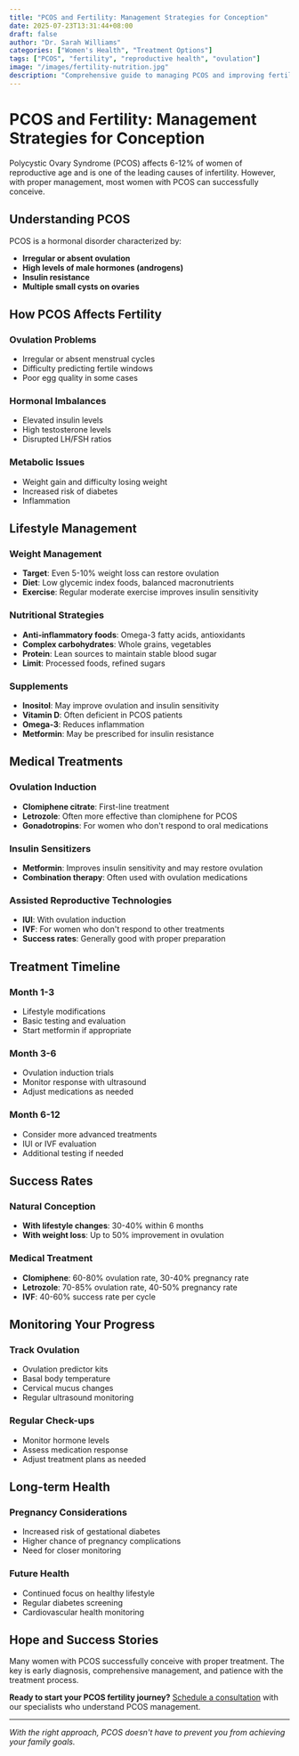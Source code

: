 ```yaml
---
title: "PCOS and Fertility: Management Strategies for Conception"
date: 2025-07-23T13:31:44+08:00
draft: false
author: "Dr. Sarah Williams"
categories: ["Women's Health", "Treatment Options"]
tags: ["PCOS", "fertility", "reproductive health", "ovulation"]
image: "/images/fertility-nutrition.jpg"
description: "Comprehensive guide to managing PCOS and improving fertility outcomes through lifestyle changes and medical treatments."
---
```


# PCOS and Fertility: Management Strategies for Conception

Polycystic Ovary Syndrome (PCOS) affects 6-12% of women of reproductive age and is one of the leading causes of infertility. However, with proper management, most women with PCOS can successfully conceive.

## Understanding PCOS

PCOS is a hormonal disorder characterized by:

- **Irregular or absent ovulation**
- **High levels of male hormones (androgens)**
- **Insulin resistance**
- **Multiple small cysts on ovaries**

## How PCOS Affects Fertility

### Ovulation Problems
- Irregular or absent menstrual cycles
- Difficulty predicting fertile windows
- Poor egg quality in some cases

### Hormonal Imbalances
- Elevated insulin levels
- High testosterone levels
- Disrupted LH/FSH ratios

### Metabolic Issues
- Weight gain and difficulty losing weight
- Increased risk of diabetes
- Inflammation

## Lifestyle Management

### Weight Management
- **Target**: Even 5-10% weight loss can restore ovulation
- **Diet**: Low glycemic index foods, balanced macronutrients
- **Exercise**: Regular moderate exercise improves insulin sensitivity

### Nutritional Strategies
- **Anti-inflammatory foods**: Omega-3 fatty acids, antioxidants
- **Complex carbohydrates**: Whole grains, vegetables
- **Protein**: Lean sources to maintain stable blood sugar
- **Limit**: Processed foods, refined sugars

### Supplements
- **Inositol**: May improve ovulation and insulin sensitivity
- **Vitamin D**: Often deficient in PCOS patients
- **Omega-3**: Reduces inflammation
- **Metformin**: May be prescribed for insulin resistance

## Medical Treatments

### Ovulation Induction
- **Clomiphene citrate**: First-line treatment
- **Letrozole**: Often more effective than clomiphene for PCOS
- **Gonadotropins**: For women who don't respond to oral medications

### Insulin Sensitizers
- **Metformin**: Improves insulin sensitivity and may restore ovulation
- **Combination therapy**: Often used with ovulation medications

### Assisted Reproductive Technologies
- **IUI**: With ovulation induction
- **IVF**: For women who don't respond to other treatments
- **Success rates**: Generally good with proper preparation

## Treatment Timeline

### Month 1-3
- Lifestyle modifications
- Basic testing and evaluation
- Start metformin if appropriate

### Month 3-6
- Ovulation induction trials
- Monitor response with ultrasound
- Adjust medications as needed

### Month 6-12
- Consider more advanced treatments
- IUI or IVF evaluation
- Additional testing if needed

## Success Rates

### Natural Conception
- **With lifestyle changes**: 30-40% within 6 months
- **With weight loss**: Up to 50% improvement in ovulation

### Medical Treatment
- **Clomiphene**: 60-80% ovulation rate, 30-40% pregnancy rate
- **Letrozole**: 70-85% ovulation rate, 40-50% pregnancy rate
- **IVF**: 40-60% success rate per cycle

## Monitoring Your Progress

### Track Ovulation
- Ovulation predictor kits
- Basal body temperature
- Cervical mucus changes
- Regular ultrasound monitoring

### Regular Check-ups
- Monitor hormone levels
- Assess medication response
- Adjust treatment plans as needed

## Long-term Health

### Pregnancy Considerations
- Increased risk of gestational diabetes
- Higher chance of pregnancy complications
- Need for closer monitoring

### Future Health
- Continued focus on healthy lifestyle
- Regular diabetes screening
- Cardiovascular health monitoring

## Hope and Success Stories

Many women with PCOS successfully conceive with proper treatment. The key is early diagnosis, comprehensive management, and patience with the treatment process.

**Ready to start your PCOS fertility journey?** [Schedule a consultation](/contact/) with our specialists who understand PCOS management.

---

*With the right approach, PCOS doesn't have to prevent you from achieving your family goals.*